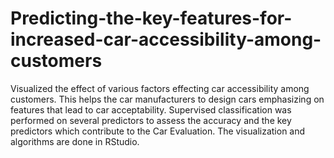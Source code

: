 # Predicting-the-key-features-for-increased-car-accessibility-among-customers
Visualized the effect of various factors effecting car accessibility among customers. This helps the car manufacturers to  design cars emphasizing on features that lead to car acceptability.  Supervised classification was performed on several predictors to assess the accuracy and the key predictors which contribute to the Car Evaluation. The visualization and algorithms are done in RStudio.
